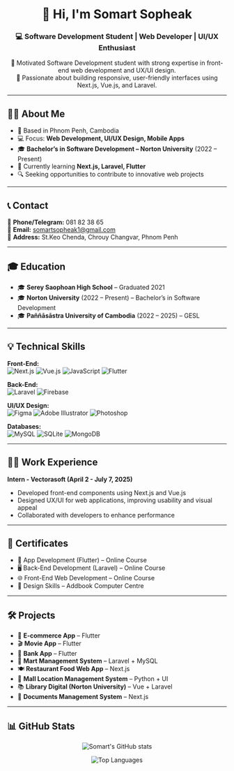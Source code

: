 <!-- Profile Header -->
<h1 align="center">👋 Hi, I'm Somart Sopheak</h1>
<h3 align="center">💻 Software Development Student | Web Developer | UI/UX Enthusiast</h3>

<p align="center">
  🎯 Motivated Software Development student with strong expertise in front-end web development and UX/UI design.<br>
  🚀 Passionate about building responsive, user-friendly interfaces using Next.js, Vue.js, and Laravel.
</p>

---

## 🧑‍💻 About Me  
- 📍 Based in Phnom Penh, Cambodia  
- 💻 Focus: **Web Development, UI/UX Design, Mobile Apps**  
- 🎓 **Bachelor’s in Software Development – Norton University** (2022 – Present)  
- 🌱 Currently learning **Next.js, Laravel, Flutter**  
- 🔍 Seeking opportunities to contribute to innovative web projects  

---

## 📞 Contact  
📱 **Phone/Telegram:** 081 82 38 65  
📧 **Email:** [somartsopheak1@gmail.com](mailto:somartsopheak1@gmail.com)  
📍 **Address:** St.Keo Chenda, Chrouy Changvar, Phnom Penh  

---

## 🎓 Education  
- 🎓 **Serey Saophoan High School** – Graduated 2021  
- 🎓 **Norton University** (2022 – Present) – Bachelor’s in Software Development  
- 🎓 **Paññāsāstra University of Cambodia** (2022 – 2025) – GESL  

---

## 💡 Technical Skills  

**Front-End:**  
![Next.js](https://img.shields.io/badge/-Next.js-black?logo=next.js) 
![Vue.js](https://img.shields.io/badge/-Vue.js-4FC08D?logo=vue.js&logoColor=white) 
![JavaScript](https://img.shields.io/badge/-JavaScript-F7DF1E?logo=javascript&logoColor=black) 
![Flutter](https://img.shields.io/badge/-Flutter-02569B?logo=flutter&logoColor=white)  

**Back-End:**  
![Laravel](https://img.shields.io/badge/-Laravel-F55247?logo=laravel&logoColor=white) 
![Firebase](https://img.shields.io/badge/-Firebase-FFCA28?logo=firebase&logoColor=black)  

**UI/UX Design:**  
![Figma](https://img.shields.io/badge/-Figma-F24E1E?logo=figma&logoColor=white) 
![Adobe Illustrator](https://img.shields.io/badge/-Illustrator-FF9A00?logo=adobeillustrator&logoColor=white) 
![Photoshop](https://img.shields.io/badge/-Photoshop-31A8FF?logo=adobephotoshop&logoColor=white)  

**Databases:**  
![MySQL](https://img.shields.io/badge/-MySQL-4479A1?logo=mysql&logoColor=white) 
![SQLite](https://img.shields.io/badge/-SQLite-003B57?logo=sqlite&logoColor=white) 
![MongoDB](https://img.shields.io/badge/-MongoDB-47A248?logo=mongodb&logoColor=white)  

---

## 👨‍💻 Work Experience  
**Intern - Vectorasoft (April 2 - July 7, 2025)**  
- Developed front-end components using Next.js and Vue.js  
- Designed UX/UI for web applications, improving usability and visual appeal  
- Collaborated with developers to enhance performance  

---

## 📜 Certificates  
- 📘 App Development (Flutter) – Online Course  
- 🖥️ Back-End Development (Laravel) – Online Course  
- 🌐 Front-End Web Development – Online Course  
- 🎨 Design Skills – Addbook Computer Centre  

---

## 🛠️ Projects  
- 🛒 **E-commerce App** – Flutter  
- 🎬 **Movie App** – Flutter  
- 🏦 **Bank App** – Flutter  
- 🏪 **Mart Management System** – Laravel + MySQL  
- 🍽️ **Restaurant Food Web App** – Next.js  
- 🏢 **Mall Location Management System** – Python + UI  
- 📚 **Library Digital (Norton University)** – Vue + Laravel  
- 📂 **Documents Management System** – Next.js  

---


## 📊 GitHub Stats  

<p align="center">
  <img src="https://github-readme-stats.vercel.app/api?username=somart-sopheak&show_icons=true&theme=tokyonight" alt="Somart's GitHub stats" />
</p>

<p align="center">
  <img src="https://github-readme-stats.vercel.app/api/top-langs/?username=somart-sopheak&layout=compact&theme=tokyonight" alt="Top Languages" />
</p>
